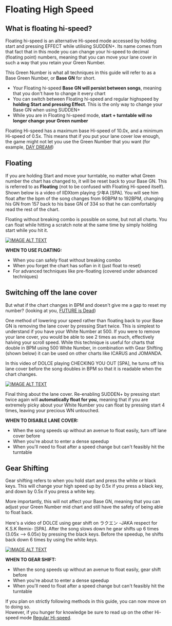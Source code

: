 # Floating High Speed

## What is floating hi-speed?

Floating hi-speed is an alternative Hi-speed mode accessed by holding start and pressing EFFECT while utilising SUDDEN+. Its name comes from that fact that in this mode you can change your hi-speed to decimal (floating point) numbers, meaning that you can move your lane cover in such a way that you retain your Green Number.

This Green Number is what all techniques in this guide will refer to as a Base Green Number, or **Base GN** for short.

- Your Floating hi-speed **Base GN will persist between songs**, meaning that you don't have to change it every chart
- You can switch between Floating hi-speed and regular highspeed by **holding Start and pressing Effect**. This is the only way to change your Base GN when using SUDDEN+
- While you are in Floating hi-speed mode, **start + turntable will no longer change your Green number**

Floating Hi-speed has a maximum base Hi-speed of 10.0x, and a minimum Hi-speed of 0.5x. This means that if you put your lane cover low enough, the game might not let you use the Green Number that you want (for example, [DAY DREAM](chartdirectory/iidx20/DD.md))

## Floating

If you are holding Start and move your turntable, no matter what Green number the chart has changed to, it will be reset back to your Base GN. This is referred to as **Floating** (not to be confused with Floating Hi-speed itself). Shown below is a video of IIDXtom playing 少年A [SPA].
You will see him float after the bpm of the song changes from 90BPM to 192BPM, changing his GN from 157 back to his base GN of 334 so that he can comfortably read the rest of the chart.

Floating without breaking combo is possible on some, but not all charts. You can float while hitting a scratch note at the same time by simply holding start while you hit it.

[![IMAGE ALT TEXT](http://img.youtube.com/vi/VAtvwCUV1G0/0.jpg)](https://youtu.be/VAtvwCUV1G0?t=76 "少年A SPA EXH")       


**WHEN TO USE FLOATING:**

- When you can safely float without breaking combo
- When you forget the chart has soflan in it (just float to reset)
- For advanced techniques like pre-floating (covered under advanced techniques)


## Switching off the lane cover

But what if the chart changes in BPM and doesn't give me a gap to reset my number? (looking at you, [FUTURE is Dead](FUTURE_is_Dead.png))

One method of lowering your speed rather than floating back to your Base GN is removing the lane cover by pressing Start twice. This is simplest to understand if you have your White Number at 500. If you were to remove your lane cover, you would be able to see 2 times as much, effectively halving your scroll speed. While this technique is useful for charts that double in BPM using 500 White Number, in combination with Gear Shifting (shown below) it can be used on other charts like ICARUS and JOMANDA.

In this video of DOLCE playing CHECKING YOU OUT [SPA], he turns off his lane cover before the song doubles in BPM so that it is readable when the chart changes.

[![IMAGE ALT TEXT](http://img.youtube.com/vi/c5pzbahGS0A/0.jpg)](https://youtu.be/c5pzbahGS0A?t=78 "CHECKING YOU OUT (A) MAX-46 & PERFECT / played by DOLCE. / beatmania IIDX23 copula [手元付き]")

Final thing about the lane cover. Re-enabling SUDDEN+ by pressing start twice again will **automatically float for you**, meaning that if you are extremely picky about your White Number you can float by pressing start 4 times, leaving your precious WN untouched.


**WHEN TO DISABLE LANE COVER:**

- When the song speeds up without an avenue to float easily, turn off lane cover before
- When you're about to enter a dense speedup
- When you'll need to float after a speed change but can't feasibly hit the turntable


## Gear Shifting

Gear shifting refers to when you hold start and press the white or black keys. This will change your high speed up by 0.5x if you press a black key, and down by 0.5x if you press a white key.

More importantly, this will not affect your Base GN, meaning that you can adjust your Green Number mid chart and still have the safety of being able to float back.

Here's a video of DOLCE using gear shift on ラクエン -JAKA respect for K.S.K Remix- [SPA]. After the song slows down he gear shifts up 6 times (3.05x --> 6.05x) by pressing the black keys. Before the speedup, he shifts back down 6 times by using the white keys.

[![IMAGE ALT TEXT](http://img.youtube.com/vi/YLqJX7byaaM/0.jpg)](https://youtu.be/YLqJX7byaaM?t=29 "[INF] ラクエン -JAKA respect for K.S.K Remix- (A) MAX-31 / played by DOLCE. / beatmania IIDX INFINITAS")

**WHEN TO GEAR SHIFT:**

- When the song speeds up without an avenue to float easily, gear shift before
- When you're about to enter a dense speedup
- When you'll need to float after a speed change but can't feasibly hit the turntable



If you plan on strictly following methods in this guide, you can now move on to doing so.   
However, if you hunger for knowledge be sure to read up on the other Hi-speed mode [Regular Hi-speed](reg_hs.md).